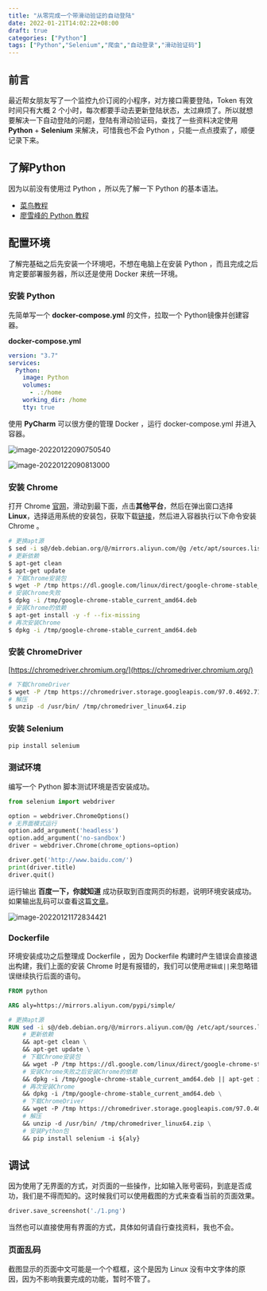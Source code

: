 ```yaml
---
title: "从零完成一个带滑动验证的自动登陆"
date: 2022-01-21T14:02:22+08:00
draft: true
categories: ["Python"]
tags: ["Python","Selenium","爬虫","自动登录","滑动验证码"]
---
```


## 前言

最近帮女朋友写了一个监控九价订阅的小程序，对方接口需要登陆，Token 有效时间只有大概 2 个小时，每次都要手动去更新登陆状态，太过麻烦了。所以就想要解决一下自动登陆的问题，登陆有滑动验证码，查找了一些资料决定使用 **Python** + **Selenium** 来解决，可惜我也不会 Python ，只能一点点摸索了，顺便记录下来。

## 了解Python

因为以前没有使用过 Python ，所以先了解一下 Python 的基本语法。

+ [菜鸟教程](https://www.runoob.com/Python/Python-tutorial.html)
+ [廖雪峰的 Python 教程](https://www.liaoxuefeng.com/wiki/1016959663602400)

## 配置环境

了解完基础之后先安装一个环境吧，不想在电脑上在安装 Python ，而且完成之后肯定要部署服务器，所以还是使用 Docker 来统一环境。

### 安装 Python

先简单写一个 **docker-compose.yml** 的文件，拉取一个 Python镜像并创建容器。

**docker-compose.yml**

```yaml
version: "3.7"
services:
  Python:
    image: Python
    volumes:
      - .:/home
    working_dir: /home
    tty: true
```

使用 **PyCharm** 可以很方便的管理 Docker ，运行 docker-compose.yml 并进入容器。

![image-20220122090750540](https://image.chance.fyi/image-20220122090750540.png)

![image-20220122090813000](https://image.chance.fyi/image-20220122090813000.png)

### 安装 Chrome

打开 Chrome [官网](https://www.google.cn/chrome/)，滑动到最下面，点击**其他平台**，然后在弹出窗口选择 **Linux**，选择适用系统的安装包，获取下载[链接](https://dl.google.com/linux/direct/google-chrome-stable_current_amd64.deb)，然后进入容器执行以下命令安装 Chrome 。

```bash
# 更换apt源
$ sed -i s@/deb.debian.org/@/mirrors.aliyun.com/@g /etc/apt/sources.list
# 更新依赖
$ apt-get clean
$ apt-get update
# 下载Chrome安装包
$ wget -P /tmp https://dl.google.com/linux/direct/google-chrome-stable_current_amd64.deb
# 安装Chrome失败
$ dpkg -i /tmp/google-chrome-stable_current_amd64.deb 
# 安装Chrome的依赖
$ apt-get install -y -f --fix-missing
# 再次安装Chrome
$ dpkg -i /tmp/google-chrome-stable_current_amd64.deb 
```

### 安装 ChromeDriver

[https://chromedriver.chromium.org/](https://chromedriver.chromium.org/)

```bash
# 下载ChromeDriver
$ wget -P /tmp https://chromedriver.storage.googleapis.com/97.0.4692.71/chromedriver_linux64.zip
# 解压
$ unzip -d /usr/bin/ /tmp/chromedriver_linux64.zip 
```

### 安装 Selenium

```bash
pip install selenium
```

### 测试环境

编写一个 Python 脚本测试环境是否安装成功。

```Python
from selenium import webdriver

option = webdriver.ChromeOptions()
# 无界面模式运行
option.add_argument('headless')
option.add_argument('no-sandbox')
driver = webdriver.Chrome(chrome_options=option)

driver.get('http://www.baidu.com/')
print(driver.title)
driver.quit()
```

运行输出 **百度一下，你就知道** 成功获取到百度网页的标题，说明环境安装成功。如果输出乱码可以查看这篇[文章](/post/tool/ide/docker-terminal-chinese-garbled-code/)。

![image-20220121172834421](https://image.chance.fyi/image-20220121172834421.png)

### Dockerfile

环境安装成功之后整理成 Dockerfile ，因为 Dockerfile 构建时产生错误会直接退出构建，我们上面的安装 Chrome 时是有报错的，我们可以使用`逻辑或||`来忽略错误继续执行后面的语句。

```dockerfile
FROM python

ARG aly=https://mirrors.aliyun.com/pypi/simple/

# 更换apt源
RUN sed -i s@/deb.debian.org/@/mirrors.aliyun.com/@g /etc/apt/sources.list \
    # 更新依赖
    && apt-get clean \
    && apt-get update \
    # 下载Chrome安装包
    && wget -P /tmp https://dl.google.com/linux/direct/google-chrome-stable_current_amd64.deb \
    # 安装Chrome失败之后安装Chrome的依赖
    && dpkg -i /tmp/google-chrome-stable_current_amd64.deb || apt-get install -y -f --fix-missing \
    # 再次安装Chrome
    && dpkg -i /tmp/google-chrome-stable_current_amd64.deb \
    # 下载ChromeDriver
    && wget -P /tmp https://chromedriver.storage.googleapis.com/97.0.4692.71/chromedriver_linux64.zip \
    # 解压
    && unzip -d /usr/bin/ /tmp/chromedriver_linux64.zip \
    # 安装Python包
    && pip install selenium -i ${aly}
```

## 调试

因为使用了无界面的方式，对页面的一些操作，比如输入账号密码，到底是否成功，我们是不得而知的。这时候我们可以使用截图的方式来查看当前的页面效果。

```python
driver.save_screenshot('./1.png')
```

当然也可以直接使用有界面的方式，具体如何请自行查找资料，我也不会。

### 页面乱码

截图显示的页面中文可能是一个个框框，这个是因为 Linux 没有中文字体的原因，因为不影响我要完成的功能，暂时不管了。
